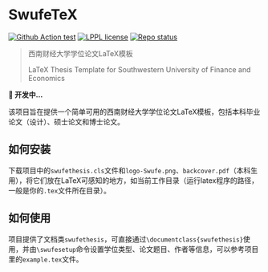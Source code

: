 # SwufeTeX

[![Github Action test](https://img.shields.io/github/workflow/status/OopsYao/swufe-tex/CI?label=test&logo=github-actions&logoColor=white&style=flat-square)](https://github.com/OopsYao/swufe-tex/actions?query=workflow:CI+branch:main)
[![LPPL license](https://img.shields.io/badge/license-LPPL-008080?logo=latex&style=flat-square)](https://www.latex-project.org/lppl/)
[![Repo status](https://img.shields.io/badge/repo_status-WIP-dfb317?logo=github&style=flat-square)](https://www.repostatus.org/)

>  西南财经大学学位论文LaTeX模板
>
> LaTeX Thesis Template for Southwestern University of Finance and Economics

**:construction: 开发中...**

该项目旨在提供一个简单可用的西南财经大学学位论文LaTeX模板，包括本科毕业论文（设计）、硕士论文和博士论文。

## 如何安装

下载项目中的`swufethesis.cls`文件和`logo-Swufe.png`、`backcover.pdf`（本科生用），将它们放在LaTeX可感知的地方，如当前工作目录（运行latex程序的路径，一般是你的`.tex`文件所在目录）。

## 如何使用

项目提供了文档类`swufethesis`，可直接通过`\documentclass{swufethesis}`使用，并由`\swufesetup`命令设置学位类型、论文题目、作者等信息，可以参考项目里的`example.tex`文件。
